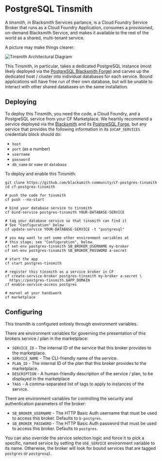 PostgreSQL Tinsmith
===================

A _tinsmith_, in Blacksmith Services parlance, is a Cloud Foundry
Service Broker that runs as a Cloud Foundry Application, consumes
a provisioned, on-demand Blacksmith Service, and makes it
available to the rest of the world as a shared, multi-tenant
service.

A picture may make things clearer:

![Tinsmith Architectural Diagram](docs/tinsmith.png)

This Tinsmith, in particular, takes a dedicated PostgreSQL
instance (most likely deployed via the [PostgreSQL Blacksmith
Forge][pg-forge]) and carves up the dedicated host / cluster into
individual databases for each service.  Bound applications will
have free run of their own database, but will be unable to
interact with other shared databases on the same installation.

Deploying
---------

To deploy this Tinsmith, you need the code, a Cloud Foundry, and a
PostgreSQL service from your CF Marketplace.  We heartily
recommend a service deployed via the [Blacksmith][blacksmith] and
its [PostgreSQL Forge][pg-forge], but any service that provides the following 
information in its `$VCAP_SERVICES` credentials block should do:

- `host`
- `port` (as a number)
- `username`
- `password`  
- `db_name` or `name` or `database`

To deploy and enable this Tinsmith:

```
git clone https://github.com/blacksmith-community/cf-postgres-tinsmith
cd cf-postgres-tinsmith

# push the code for tinsmith
cf push --no-start

# bind your database service to tinsmith
cf bind-service postgres-tinsmith YOUR-DATABASE-SERVICE

# tag your database service so that tinsmith can find it
# See "Configuration" below
cf update-service YOUR-DATABASE-SERVICE -t "postgresql"

# you may want to set some other environment variables at
# this stage; see "Configuration", below.
cf set-env postgres-tinsmith SB_BROKER_USERNAME my-broker
cf set-env postgres-tinsmith SB_BROKER_PASSWORD a-secret

# start the app
cf start postgres-tinsmith

# register this tinsmith as a service broker in CF
cf create-service-broker postgres-tinsmith my-broker a-secret \
  https://postgres-tinsmith.$APP_DOMAIN
cf enable-service-access postgres

# marvel at your handiwork
cf marketplace
```

Configuring
-----------

This tinsmith is configured entirely through environment
variables.

There are environment variables for governing the presentation of
this brokers service / plan in the marketplace:

- `SERVICE_ID` - The internal ID of the service that this broker
  provides to the marketplace.
- `SERVICE_NAME` - The CLI-friendly name of the service.
- `PLAN_ID` - The internal ID of the plan that this broker
  provides to the marketplace.
- `DESCRIPTION` - A human-friendly description of the service /
  plan, to be displayed in the marketplace
- `TAGS` - A comma-separated list of tags to apply to instances
  of the service.

There are environment variables for controlling the security and
authentication parameters of the broker:

- `SB_BROKER_USERNAME` - The HTTP Basic Auth username that must
  be used to access this broker.  Defaults to `b-postgres`.
- `SB_BROKER_PASSWORD` - The HTTP Basic Auth password that must
  be used to access this broker.  Defaults to `postgres`.

You can also override the service selection logic and force it to
pick a specific, named service by setting the `USE_SERVICE`
environment variable to its name.  Otherwise, the broker will look
for bound services that are tagged `postgres` or `postgresql`.





[pg-forge]: https://github.com/blacksmith-community/postgresql-forge-boshrelease
[blacksmith]: https://github.com/cloudfoundry-community/blacksmith
